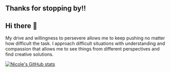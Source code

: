 ## Thanks for stopping by!!
## Hi there 👋
My drive and willingness to persevere allows me to keep pushing no matter how difficult the task. I approach difficult situations with understanding and compassion that allows me to see things from different perspectives and find creative solutions. 

[![Nicole's GitHub stats](https://github-readme-stats.vercel.app/api?username=nvthompson)](https://github.com/nvthompson/github-readme-stats)
<!--
**nvthompson/nvthompson** is a ✨ _special_ ✨ repository because its `README.md` (this file) appears on your GitHub profile.

Here are some ideas to get you started:

- 🔭 I’m currently working on ...
- 🌱 I’m currently learning ...
- 👯 I’m looking to collaborate on ...
- 🤔 I’m looking for help with ...
- 💬 Ask me about ...
- 📫 How to reach me: ...
- 😄 Pronouns: ...
- ⚡ Fun fact: ...
-->
